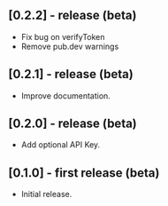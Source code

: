 ## [0.2.2] - release (beta)

* Fix bug on verifyToken
* Remove pub.dev warnings

## [0.2.1] - release (beta)

* Improve documentation.

## [0.2.0] - release (beta)

* Add optional API Key.

## [0.1.0] - first release (beta)

* Initial release.
